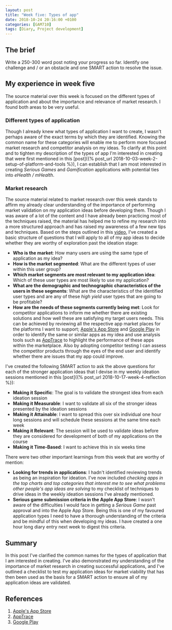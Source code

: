 ```yaml
---
layout: post
title: "Week five: Types of app"
date: 2018-10-24 20:16:00 +0100
categories: [GAM710]
tags: [Diary, Project development]
---
```


## The brief

Write a 250-300 word post noting your progress so far. Identify one challenge and / or an obstacle and one SMART action to resolve the issue.

## My experience in week five

The source material over this week is focused on the different types of application and about the importance and relevance of market research. I found both areas to be very useful.

### Different types of application

Though I already knew what types of application I want to create, I wasn't perhaps aware of the exact terms by which they are identified. Knowing the common name for these categories will enable me to perform more focused market research and competitor analysis on my ideas. To clarify at this point and to tighten my description of the types of app I'm interested in creating that were first mentioned in this [post]({% post_url 2018-10-03-week-2-setup-of-platform-and-tools %}), I can establish that I am most interested in creating *Serious Games* and *Gamification* applications with potential ties into *eHealth / mHealth*.

### Market research

The source material related to market research over this week stands to affirm my already clear understanding of the importance of performing market validation on my application ideas before developing them. Though I was aware of a lot of the content and I have already been practicing most of the techniques raised, the material has helped me to refine my research into a more structured approach and has raised my awareness of a few new tips and techniques. Based on the steps outlined in this [video](https://falmouthflexible.instructure.com/courses/293/pages/week-5-market-research?module_item_id=15426), I've created a basic structure of questions that I will apply to all of my app ideas to decide whether they are worthy of exploration past the ideation stage:

- **Who is the market**: How many users are using the same type of application as my idea?
- **How is the market segmented**: What are the different types of user within this user group?
- **Which market segments are most relevant to my application idea**: Which of these user types are most likely to use my application?
- **What are the demographic and technographic characteristics of the users in these segments**: What are the characteristics of the identified user types and are any of these *high yield* user types that are going to be profitable?
- **How are the needs of these segments currently being met**: Look for competitor applications to inform me whether there are existing solutions and how well these are satisfying my target users needs. This can be achieved by reviewing all the respective app market places for the platforms I want to support; [Apple's App Store](https://www.apple.com/uk/ios/app-store) and [Google Play](https://play.google.com/store) in order to identify the same or similar apps as my idea and use analysis tools such as [AppTrace](http://www.apptrace.com/) to highlight the performance of these apps within the marketplace. Also by adopting competitor testing I can assess the competitor products through the eyes of the end user and identify whether there are issues that my app could improve.

I've created the following SMART action to ask the above questions for each of the stronger application ideas that I devise in my weekly ideation sessions mentioned in this [post]({% post_url 2018-10-17-week-4-reflection %}):

- **Making it Specific**: The goal is to validate the strongest idea from each ideation session
- **Making it Measurable**: I want to validate all six of the stronger ideas presented by the ideation sessions
- **Making it Attainable**: I want to spread this over six individual one hour long sessions and will schedule these sessions at the same time each week
- **Making it Relevant**: The session will be used to validate ideas before they are considered for development of both of my applications on the course
- **Making it Time-Based**: I want to achieve this in six weeks time

There were two other important learnings from this week that are worthy of mention:

- **Looking for trends in applications**: I hadn't identified reviewing trends as being an inspiration for ideation. I've now included *checking apps in the top charts and top categories that interest me to see what problems other people's app ideas are solving* to my checklist of techniques to drive ideas in the weekly ideation sessions I've already mentioned.
- **Serious game submission criteria in the Apple App Store**: I wasn't aware of the difficulties I would face in getting a *Serious Game* past approval and into the Apple App Store. Being this is one of my favoured application types I need to have a thorough understanding of the criteria and be mindful of this when developing my ideas. I have created a one hour long diary entry next week to digest this criteria.

## Summary

In this post I've clarified the common names for the types of application that I am interested in creating. I've also demonstrated my understanding of the importance of market research in creating successful applications, and I've outlined a checklist to test my application ideas for market viability that has then been used as the basis for a SMART action to ensure all of my application ideas are validated.

## References

1. [Apple's App Store](https://www.apple.com/uk/ios/app-store)
2. [AppTrace](http://www.apptrace.com/)
3. [Google Play](https://play.google.com/store)
